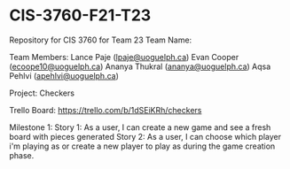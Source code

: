 # CIS-3760-F21-T23
Repository for CIS 3760 for Team 23
Team Name:


Team Members:
Lance Paje (lpaje@uoguelph.ca)
Evan Cooper (ecoope10@uoguelph.ca)
Ananya Thukral (ananya@uoguelph.ca)
Aqsa Pehlvi (apehlvi@uoguelph.ca)

Project: Checkers

Trello Board:
https://trello.com/b/1dSEiKRh/checkers

Milestone 1:
Story 1: As a user, I can create a new game and see a fresh board with pieces generated
Story 2: As a user, I can choose which player i'm playing as or create a new player to play as during the game creation phase.
